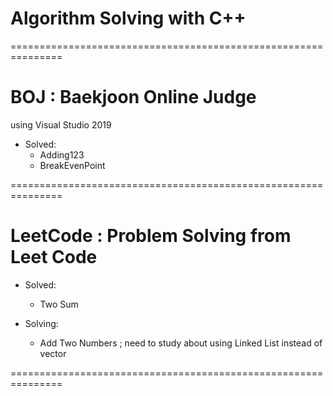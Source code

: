 # Algorithm Solving with C++

===============================================================

# BOJ : Baekjoon Online Judge

using Visual Studio 2019

- Solved:
  - Adding123
  - BreakEvenPoint

===============================================================

# LeetCode : Problem Solving from Leet Code

- Solved:

  - Two Sum

- Solving:
  - Add Two Numbers ; need to study about using Linked List instead of vector

===============================================================
